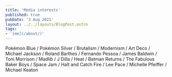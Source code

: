 ```yaml
---
title: 'Media interests'
published: true
pubDate: '3 Aug 2021'
layout: ../../layouts/BlogPost.astro
tags:
- '[me](/about/)'
---
```


Pokémon Blue / Pokémon Silver / Brutalism / Modernism / Art Deco / Michael Jackson / Roland Barthes / Fernando Pessoa / James Baldwin / Toni Morrison / Madlib / J Dilla / Heat / Batman Returns / The Fabulous Baker Boys / Space Jam / Halt and Catch Fire / Lee Pace / Michelle Pfeiffer / Michael Keaton